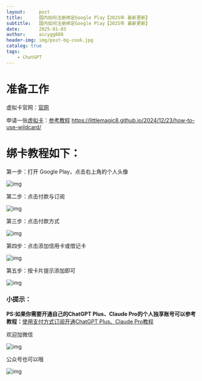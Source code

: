 ```yaml
---
layout:     post
title:      国内如何注册绑定Google Play【2025年 最新更新】
subtitle:   国内如何注册绑定Google Play【2025年 最新更新】
date:       2025-01-03
author:     aicygg888
header-img: img/post-bg-cook.jpg
catalog: true
tags:
    - ChatGPT
---
```




# **准备工作**

 虚拟卡官网：[官网](https://yeka.ai/i/DW62)

申请一张[虚拟卡](https://yeka.ai/i/DW62)：[参考教程](https://littlemagic8.github.io/2024/12/23/how-to-use-wildcard/)  https://littlemagic8.github.io/2024/12/23/how-to-use-wildcard/

# **绑卡教程如下：**

第一步：打开 Google Play，点击右上角的个人头像

![img](https://pic4.zhimg.com/v2-04a7efcf7c433e32cd404d81ff3d69dd_1440w.jpg)

第二步：点击付款与订阅

![img](https://pic1.zhimg.com/v2-c39ffdea099e731e0556614709912e70_1440w.jpg)

第三步：点击付款方式

![img](https://picx.zhimg.com/v2-c91f063c9d58eb0c7eec7b077cdf1e89_1440w.jpg)

第四步：点击添加信用卡或借记卡

![img](https://picx.zhimg.com/v2-1ac9217a34f71782938a06acea391b6b_1440w.jpg)

第五步：按卡片提示添加即可

![img](https://pic1.zhimg.com/v2-f4cb679fe273f70b18fe6a8f14e28a6a_1440w.jpg)



### **小提示：**

**PS:如果你需要开通自己的ChatGPT Plus、Claude Pro的个人独享账号可以参考教程：**[使用支付方式订阅开通ChatGPT Plus、Claude Pro教程](https://littlemagic8.github.io/2024/12/09/ChatGPT-and-Cluade/)

欢迎加微信

![img](https://picx.zhimg.com/80/v2-b1c8f90bffc8b2f4f32ab07a08a4ede6_720w.png)

公众号也可以哦

![img](https://pic1.zhimg.com/80/v2-4e622b64238b20948a02e0c988ca5704_720w.png)